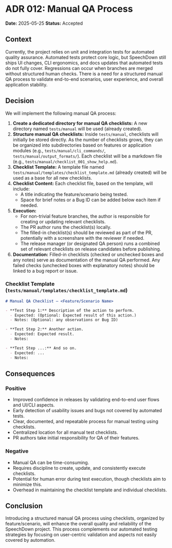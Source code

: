 # ADR 012: Manual QA Process

**Date:** 2025-05-25
**Status:** Accepted

## Context

Currently, the project relies on unit and integration tests for automated quality assurance. Automated tests protect core logic, but SpeechDown still ships UI changes, CLI ergonomics, and docs updates that automated tests do not fully cover. Regressions can occur when branches are merged without structured human checks. There is a need for a structured manual QA process to validate end-to-end scenarios, user experience, and overall application stability.

## Decision

We will implement the following manual QA process:

1.  **Create a dedicated directory for manual QA checklists:** A new directory named `tests/manual` will be used (already created).
2.  **Structure manual QA checklists:** Inside `tests/manual`, checklists will initially be stored directly. As the number of checklists grows, they can be organized into subdirectories based on features or application modules (e.g., `tests/manual/cli_commands/`, `tests/manual/output_formats/`). Each checklist will be a markdown file (e.g., `tests/manual/checklist_001_show_help.md`).
3.  **Checklist Template:** A template file named `tests/manual/templates/checklist_template.md` (already created) will be used as a base for all new checklists.
4.  **Checklist Content:** Each checklist file, based on the template, will include:
    *   A title indicating the feature/scenario being tested.
    *   Space for brief notes or a Bug ID can be added below each item if needed.
5.  **Execution:**
    *   For non-trivial feature branches, the author is responsible for creating or updating relevant checklists.
    *   The PR author runs the checklist(s) locally.
    *   The filled-in checklist(s) should be reviewed as part of the PR, potentially with a screenshare with the reviewer if needed.
    *   The release manager (or designated QA person) runs a combined set of relevant checklists on release candidates before publishing.
6.  **Documentation:** Filled-in checklists (checked or unchecked boxes and any notes) serve as documentation of the manual QA performed. Any failed checks (unchecked boxes with explanatory notes) should be linked to a bug report or issue.

### Checklist Template (`tests/manual/templates/checklist_template.md`)

```markdown
# Manual QA Checklist – <Feature/Scenario Name>

- **Test Step 1:** Description of the action to perform.
  - Expected: (Optional: Expected result of this action.)
  - Notes: (Optional: any observations or Bug ID)

- **Test Step 2:** Another action.
  - Expected: Expected result.
  - Notes:

- **Test Step ...:** And so on.
  - Expected: ...
  - Notes:
```

## Consequences

### Positive

*   Improved confidence in releases by validating end-to-end user flows and UI/CLI aspects.
*   Early detection of usability issues and bugs not covered by automated tests.
*   Clear, documented, and repeatable process for manual testing using checklists.
*   Centralized location for all manual test checklists.
*   PR authors take initial responsibility for QA of their features.

### Negative

*   Manual QA can be time-consuming.
*   Requires discipline to create, update, and consistently execute checklists.
*   Potential for human error during test execution, though checklists aim to minimize this.
*   Overhead in maintaining the checklist template and individual checklists.

## Conclusion

Introducing a structured manual QA process using checklists, organized by feature/scenario, will enhance the overall quality and reliability of the SpeechDown project. This process complements our automated testing strategies by focusing on user-centric validation and aspects not easily covered by automation.
